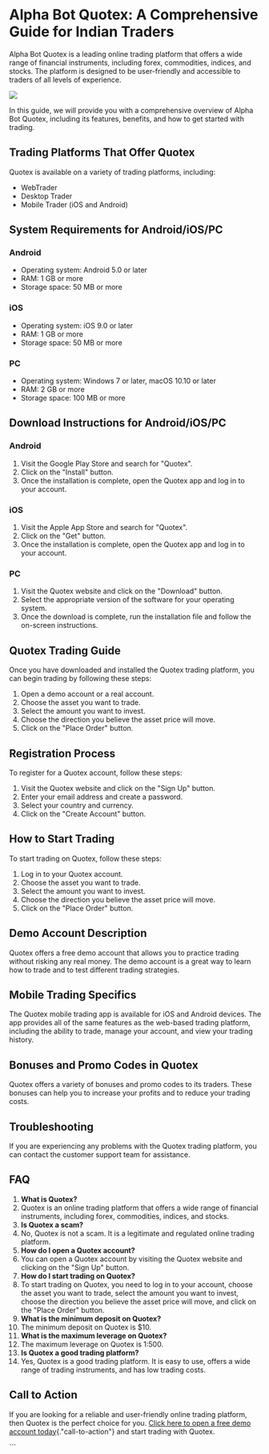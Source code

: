 # Alpha Bot Quotex: A Comprehensive Guide for Indian Traders

Alpha Bot Quotex is a leading online trading platform that offers a wide
range of financial instruments, including forex, commodities, indices,
and stocks. The platform is designed to be user-friendly and accessible
to traders of all levels of experience.

[![](https://static.quotex.io/files/8_en/300_250.jpg)](https://traff.sbs/brokerqxsignupf)

In this guide, we will provide you with a comprehensive overview of
Alpha Bot Quotex, including its features, benefits, and how to get
started with trading.

## Trading Platforms That Offer Quotex

Quotex is available on a variety of trading platforms, including:

-   WebTrader
-   Desktop Trader
-   Mobile Trader (iOS and Android)

## System Requirements for Android/iOS/PC

### Android

-   Operating system: Android 5.0 or later
-   RAM: 1 GB or more
-   Storage space: 50 MB or more

### iOS

-   Operating system: iOS 9.0 or later
-   RAM: 1 GB or more
-   Storage space: 50 MB or more

### PC

-   Operating system: Windows 7 or later, macOS 10.10 or later
-   RAM: 2 GB or more
-   Storage space: 100 MB or more

## Download Instructions for Android/iOS/PC

### Android

1.  Visit the Google Play Store and search for "Quotex".
2.  Click on the "Install" button.
3.  Once the installation is complete, open the Quotex app and log in to
    your account.

### iOS

1.  Visit the Apple App Store and search for "Quotex".
2.  Click on the "Get" button.
3.  Once the installation is complete, open the Quotex app and log in to
    your account.

### PC

1.  Visit the Quotex website and click on the "Download" button.
2.  Select the appropriate version of the software for your operating
    system.
3.  Once the download is complete, run the installation file and follow
    the on-screen instructions.

## Quotex Trading Guide

Once you have downloaded and installed the Quotex trading platform, you
can begin trading by following these steps:

1.  Open a demo account or a real account.
2.  Choose the asset you want to trade.
3.  Select the amount you want to invest.
4.  Choose the direction you believe the asset price will move.
5.  Click on the "Place Order" button.

## Registration Process

To register for a Quotex account, follow these steps:

1.  Visit the Quotex website and click on the "Sign Up" button.
2.  Enter your email address and create a password.
3.  Select your country and currency.
4.  Click on the "Create Account" button.

## How to Start Trading

To start trading on Quotex, follow these steps:

1.  Log in to your Quotex account.
2.  Choose the asset you want to trade.
3.  Select the amount you want to invest.
4.  Choose the direction you believe the asset price will move.
5.  Click on the "Place Order" button.

## Demo Account Description

Quotex offers a free demo account that allows you to practice trading
without risking any real money. The demo account is a great way to learn
how to trade and to test different trading strategies.

## Mobile Trading Specifics

The Quotex mobile trading app is available for iOS and Android devices.
The app provides all of the same features as the web-based trading
platform, including the ability to trade, manage your account, and view
your trading history.

## Bonuses and Promo Codes in Quotex

Quotex offers a variety of bonuses and promo codes to its traders. These
bonuses can help you to increase your profits and to reduce your trading
costs.

## Troubleshooting

If you are experiencing any problems with the Quotex trading platform,
you can contact the customer support team for assistance.

## FAQ

1.  **What is Quotex?**
2.  Quotex is an online trading platform that offers a wide range of
    financial instruments, including forex, commodities, indices, and
    stocks.
3.  **Is Quotex a scam?**
4.  No, Quotex is not a scam. It is a legitimate and regulated online
    trading platform.
5.  **How do I open a Quotex account?**
6.  You can open a Quotex account by visiting the Quotex website and
    clicking on the "Sign Up" button.
7.  **How do I start trading on Quotex?**
8.  To start trading on Quotex, you need to log in to your account,
    choose the asset you want to trade, select the amount you want to
    invest, choose the direction you believe the asset price will move,
    and click on the "Place Order" button.
9.  **What is the minimum deposit on Quotex?**
10. The minimum deposit on Quotex is \$10.
11. **What is the maximum leverage on Quotex?**
12. The maximum leverage on Quotex is 1:500.
13. **Is Quotex a good trading platform?**
14. Yes, Quotex is a good trading platform. It is easy to use, offers a
    wide range of trading instruments, and has low trading costs.

## Call to Action

If you are looking for a reliable and user-friendly online trading
platform, then Quotex is the perfect choice for you. [Click here to open
a free demo account
today](\%22https://traff.sbs/brokerqxsignup\%22){."call-to-action"}
and start trading with Quotex.

\`\`\`


